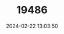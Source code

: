 ---
title: "19486"
category: "Rheomys thomasi"
draft: false
date: 2024-02-22 13:03:50
languages:
  English: ["Thomas's Water Mouse"]
---